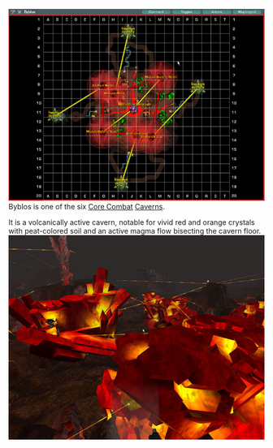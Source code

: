 ![](../images/ByblosMap.jpg "fig:ByblosMap.jpg") Byblos is one of the six
[Core Combat](../items/Core_Combat.md) [Caverns](Caverns.md).

It is a volcanically active cavern, notable for vivid red and orange crystals
with peat-colored soil and an active magma flow bisecting the cavern floor.
![](../images/Byblos_aerial.jpg "fig:Byblos_aerial.jpg")


